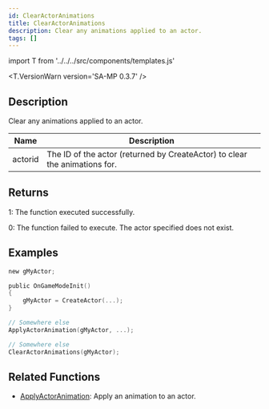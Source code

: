 ```yaml
---
id: ClearActorAnimations
title: ClearActorAnimations
description: Clear any animations applied to an actor.
tags: []
---
```


import T from '../../../src/components/templates.js'

<T.VersionWarn version='SA-MP 0.3.7' />

## Description

Clear any animations applied to an actor.

| Name    | Description                                                                |
| ------- | -------------------------------------------------------------------------- |
| actorid | The ID of the actor (returned by CreateActor) to clear the animations for. |

## Returns

1: The function executed successfully.

0: The function failed to execute. The actor specified does not exist.

## Examples

```c
new gMyActor;

public OnGameModeInit()
{
    gMyActor = CreateActor(...);
}

// Somewhere else
ApplyActorAnimation(gMyActor, ...);

// Somewhere else
ClearActorAnimations(gMyActor);
```

## Related Functions

- [ApplyActorAnimation](ApplyActorAnimation.md): Apply an animation to an actor.
